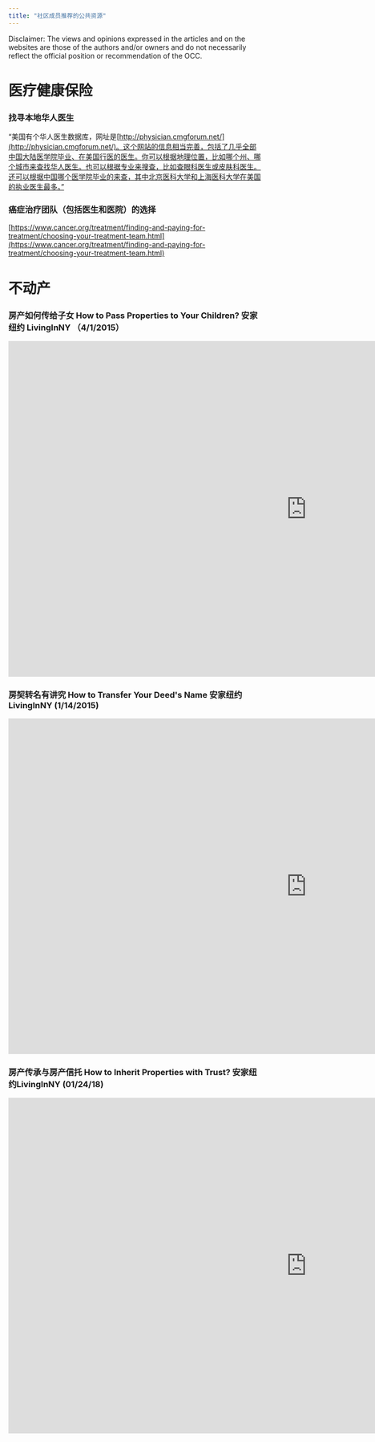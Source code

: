 ```yaml
---
title: "社区成员推荐的公共资源"
---
```


Disclaimer: The views and opinions expressed in the articles and on the websites are those of the authors and/or owners and do not necessarily reflect the official position or recommendation of the OCC.

# 医疗健康保险

### 找寻本地华人医生

“美国有个华人医生数据库，网址是[http://physician.cmgforum.net/](http://physician.cmgforum.net/)。这个网站的信息相当完善，包括了几乎全部中国大陆医学院毕业、在美国行医的医生。你可以根据地理位置，比如哪个州、哪个城市来查找华人医生。也可以根据专业来搜查，比如查眼科医生或皮肤科医生。还可以根据中国哪个医学院毕业的来查，其中北京医科大学和上海医科大学在美国的执业医生最多。”

### 癌症治疗团队（包括医生和医院）的选择

[https://www.cancer.org/treatment/finding-and-paying-for-treatment/choosing-your-treatment-team.html](https://www.cancer.org/treatment/finding-and-paying-for-treatment/choosing-your-treatment-team.html)

# 不动产

### 房产如何传给子女 How to Pass Properties to Your Children? 安家纽约 LivingInNY （4/1/2015）

<iframe width="1189" height="669" src="https://www.youtube.com/embed/38Nm3BQmYgk" frameborder="0" allow="accelerometer; autoplay; encrypted-media; gyroscope; picture-in-picture" allowfullscreen></iframe>

### 房契转名有讲究 How to Transfer Your Deed's Name 安家纽约LivingInNY (1/14/2015)

<iframe width="1189" height="669" src="https://www.youtube.com/embed/2Tv4Ar7Hj-M" frameborder="0" allow="accelerometer; autoplay; encrypted-media; gyroscope; picture-in-picture" allowfullscreen></iframe>

### 房产传承与房产信托 How to Inherit Properties with Trust? 安家纽约LivingInNY (01/24/18)

<iframe width="1189" height="669" src="https://www.youtube.com/embed/dnBiyeBwhiU" frameborder="0" allow="accelerometer; autoplay; encrypted-media; gyroscope; picture-in-picture" allowfullscreen></iframe>
